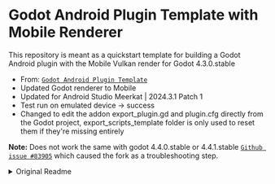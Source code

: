 # Godot Android Plugin Template with Mobile Renderer
  This repository is meant as a quickstart template for building a Godot Android plugin with the Mobile Vulkan render for Godot 4.3.0.stable
  * From: [`Godot Android Plugin Template`](https://github.com/m4gr3d/Godot-Android-Plugin-Template)
  * Updated Godot renderer to Mobile
  * Updated for Android Studio Meerkat | 2024.3.1 Patch 1
  * Test run on emulated device -> success
  * Changed to edit the addon export_plugin.gd and plugin.cfg directly from the Godot project, export_scripts_template folder is only used to reset them if they're missing entirely

  **Note:** Does not work the same with godot 4.4.0.stable or 4.4.1.stable [`Github issue #83905`](https://github.com/godotengine/godot/issues/83905) which caused the fork as a troubleshooting step.

<details>
  <summary>Original Readme</summary>
  
  # Godot Android Plugin Template
  This repository serves as a quickstart template for building a Godot Android plugin for Godot 4.2+.

  ## Contents
  * An illustrative simple Godot project: [`plugin/demo`](plugin/demo)
  * Preconfigured gradle build file to build and package the contents for the Android plugin: 
    [`plugin/build.gradle.kts`](plugin/build.gradle.kts)
  * Preconfigured export scripts template: 
    [`plugin/export_scripts_template`](plugin/export_scripts_template)
  * Preconfigured manifest for the Android plugin:
    [`plugin/src/main/AndroidManifest.xml`](plugin/src/main/AndroidManifest.xml)
  * Preconfigured source files for the Kotlin/Java logic of the Android plugin: 
    [`plugin/src/main/java`](plugin/src/main/java)

  ## Usage
  **Note:** [Android Studio](https://developer.android.com/studio) is the recommended IDE for
  developing Godot Android plugins. 
  You can install the latest version from https://developer.android.com/studio.

  To use this template, log in to github and click the green "Use this template" button at the top 
  of the repository page.
  This will let you create a copy of this repository with a clean git history.

  ### Configuring the template
  After cloning your own copy to your local machine, configure the project as needed. Several 
  `TODO` have been added to the project to help identify where changes are needed; here's an 
  overview of the minimum set of modifications needed:
  * Update the name of the Android plugin. Note that the name should not contain any spaces:
    * Open [`settings.gradle.kts`](settings.gradle.kts) and update the value for `rootProject.name`
    * Open [`plugin/build.gradle.kts`](plugin/build.gradle.kts) and update the value for `pluginName`
    * Open [`plugin/export_scripts_template/plugin.cfg`](plugin/export_scripts_template/plugin.cfg)
      and update the value for `name`
    * Open [`plugin/export_scripts_template/export_plugin.gd`](plugin/export_scripts_template/export_plugin.gd)
      and update the value for `_plugin_name`
  * Update the package name of the Android plugin:
    * Open [`plugin/build.gradle.kts`](plugin/build.gradle.kts) and update the value for `pluginPackageName`
    * Make sure subdirectories under [`plugin/src/main/java`](plugin/src/main/java) match the 
      updated package name
    * Make sure that `package` at the top of [`GodotAndroidPlugin.kt`](plugin/src/main/java/org/godotengine/plugin/android/template/GodotAndroidPlugin.kt)
      matches the updated package name
  * Complete the plugin configuration
    * Open [`plugin/export_scripts_template/plugin.cfg`](plugin/export_scripts_template/plugin.cfg)
      * Update the `description` field
      * Update the `author` field
      * Update the `version` field

  ### Building the configured Android plugin
  - In a terminal window, navigate to the project's root directory and run the following command:
  ```
  ./gradlew assemble
  ```
  - On successful completion of the build, the output files can be found in
    [`plugin/demo/addons`](plugin/demo/addons)

  ### Testing the Android plugin
  You can use the included [Godot demo project](plugin/demo/project.godot) to test the built Android 
  plugin

  - Open the demo in Godot (4.2 or higher)
  - Navigate to `Project` -> `Project Settings...` -> `Plugins`, and ensure the plugin is enabled
  - Install the Godot Android build template by clicking on `Project` -> `Install Android Build Template...`
  - Open [`plugin/demo/main.gd`](plugin/demo/main.gd) and update the logic as needed to reference 
    your plugin and its methods
  - Connect an Android device to your machine and run the demo on it

  #### Tips
  Additional dependencies added to [`plugin/build.gradle.kts`](plugin/build.gradle.kts) should be added to the `_get_android_dependencies`
  function in [`plugin/export_scripts_template/export_plugin.gd`](plugin/export_scripts_template/export_plugin.gd).

  ##### Simplify access to the exposed Java / Kotlin APIs

  To make it easier to access the exposed Java / Kotlin APIs in the Godot Editor, it's recommended to 
  provide one (or multiple) gdscript wrapper class(es) for your plugin users to interface with.

  For example:

  ```
  class_name PluginInterface extends Object

  ## Interface used to access the functionality provided by this plugin

  var _plugin_name = "GDExtensionAndroidPluginTemplate"
  var _plugin_singleton

  func _init():
    if Engine.has_singleton(_plugin_name):
      _plugin_singleton = Engine.get_singleton(_plugin_name)
    else:
      printerr("Initialization error: unable to access the java logic")

  ## Shows a 'Hello World' toast.
  func helloWorld():
    if _plugin_singleton:
      _plugin_singleton.helloWorld()
    else:
      printerr("Initialization error")

  ```

